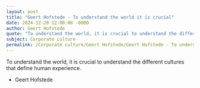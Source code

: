 ```yaml
---
layout: post
title: "Geert Hofstede - To understand the world it is crucial"
date: 2024-12-28 12:00:00 -0000
author: Geert Hofstede
quote: "To understand the world, it is crucial to understand the different cultures that define human experience."
subject: Corporate culture
permalink: /Corporate culture/Geert Hofstede/Geert Hofstede - To understand the world it is crucial
---
```


To understand the world, it is crucial to understand the different cultures that define human experience.

- Geert Hofstede
